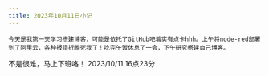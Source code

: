 ```yaml
---
title: 2023年10月11日小记
---
```


    今天是我第一天学习搭建博客，可能是依托了GitHub吧着实有点卡hhh。上午将node-red部署到了阿里云，各种报错折腾死我了！吃完午饭休息了一会，下午研究搭建自己博客。
不是很难，马上下班咯！
                                                                                                                            2023/10/11 16点23分
